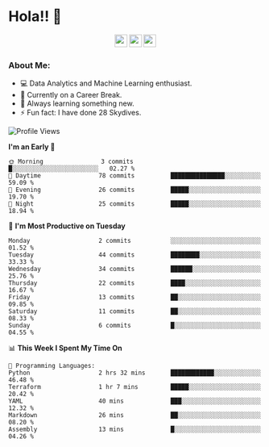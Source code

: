 # Hola!! 👋

<p align="center">
<a href="https://www.linkedin.com/in/salujaamandeep"><img src="https://img.shields.io/badge/linkedin-%230077B5.svg?&style=for-the-badge&logo=linkedin&logoColor=white" height=25></a>
<a href="https://www.twitter.com/salujaamandeep"><img src="https://img.shields.io/badge/twitter-%231DA1F2.svg?&style=for-the-badge&logo=twitter&logoColor=white" height=25></a>
<a href="https://medium.com/@saluja.amandeep"><img src="https://img.shields.io/badge/medium-%2312100E.svg?&style=for-the-badge&logo=medium&logoColor=white" height=25></a></p>

### About Me:

- 💻 Data Analytics and Machine Learning enthusiast.
- 🌱 Currently on a Career Break.
- 📖 Always learning something new.
- ⚡ Fun fact: I have done 28 Skydives.

<!--START_SECTION:waka-->
![Profile Views](http://img.shields.io/badge/Profile%20Views-106-blue)

**I'm an Early 🐤** 

```text
🌞 Morning                3 commits           █░░░░░░░░░░░░░░░░░░░░░░░░   02.27 % 
🌆 Daytime                78 commits          ███████████████░░░░░░░░░░   59.09 % 
🌃 Evening                26 commits          █████░░░░░░░░░░░░░░░░░░░░   19.70 % 
🌙 Night                  25 commits          █████░░░░░░░░░░░░░░░░░░░░   18.94 % 
```
📅 **I'm Most Productive on Tuesday** 

```text
Monday                   2 commits           ░░░░░░░░░░░░░░░░░░░░░░░░░   01.52 % 
Tuesday                  44 commits          ████████░░░░░░░░░░░░░░░░░   33.33 % 
Wednesday                34 commits          ██████░░░░░░░░░░░░░░░░░░░   25.76 % 
Thursday                 22 commits          ████░░░░░░░░░░░░░░░░░░░░░   16.67 % 
Friday                   13 commits          ██░░░░░░░░░░░░░░░░░░░░░░░   09.85 % 
Saturday                 11 commits          ██░░░░░░░░░░░░░░░░░░░░░░░   08.33 % 
Sunday                   6 commits           █░░░░░░░░░░░░░░░░░░░░░░░░   04.55 % 
```


📊 **This Week I Spent My Time On** 

```text
💬 Programming Languages: 
Python                   2 hrs 32 mins       ████████████░░░░░░░░░░░░░   46.48 % 
Terraform                1 hr 7 mins         █████░░░░░░░░░░░░░░░░░░░░   20.42 % 
YAML                     40 mins             ███░░░░░░░░░░░░░░░░░░░░░░   12.32 % 
Markdown                 26 mins             ██░░░░░░░░░░░░░░░░░░░░░░░   08.20 % 
Assembly                 13 mins             █░░░░░░░░░░░░░░░░░░░░░░░░   04.26 % 
```


<!--END_SECTION:waka-->
